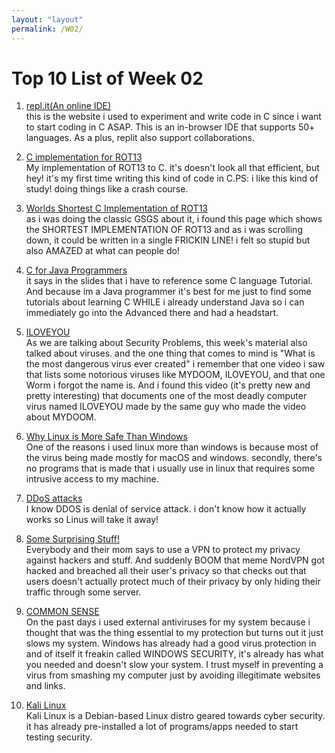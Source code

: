 ```yaml
---
layout: "layout"
permalink: /W02/
---
```


# Top 10 List of Week 02

1. [repl.it(An online IDE)](repl.it)<br>
this is the website i used to experiment and write code in C since i want to start coding in C ASAP. This is an in-browser IDE that supports 50+ languages. As a plus, replit also support collaborations.

2. [C implementation for ROT13](https://repl.it/@ahmadhaydar/TrainingGrounds#main.c)<br>
My implementation of ROT13 to C. it's doesn't look all that efficient, but hey! it's my first time writing this kind of code in C.PS: i like this kind of study! doing things like a crash course.

3. [Worlds Shortest C Implementation of ROT13](https://hea-www.harvard.edu/~fine/Tech/rot13.html)<br>
as i was doing the classic GSGS about it, i found this page which shows the SHORTEST IMPLEMENTATION OF ROT13 and as i was scrolling down, it could be written in a single FRICKIN LINE! i felt so stupid but also AMAZED at what can people do!

4. [C for Java Programmers](https://www.cs.rochester.edu/u/ferguson/csc/c/c-for-java-programmers.pdf)<br>
it says in the slides that i have to reference some C language Tutorial. And because im a Java programmer it's best for me just to find some tutorials about learning C WHILE i already understand Java so i can immediately go into the Advanced there and had a headstart.

5. [ILOVEYOU](https://www.youtube.com/watch?v=soZyb6lMx4c)<br>
As we are talking about Security Problems, this week's material also talked about viruses. and the one thing that comes to mind is "What is the most dangerous virus ever created" i remember that one video i saw that lists some notorious viruses like MYDOOM, ILOVEYOU, and that one Worm i forgot the name is. And i found this video (it's pretty new and pretty interesting) that documents one of the most deadly computer virus named ILOVEYOU made by the same guy who made the video about MYDOOM.

6. [Why Linux is More Safe Than Windows](https://www.youtube.com/watch?v=KJnrsGqyw3U)<br>
One of the reasons i used linux more than windows is because most of the virus being made mostly for macOS and windows. secondly, there's no programs that is made that i usually use in linux that requires some intrusive access to my machine.

7. [DDoS attacks](https://www.youtube.com/watch?v=0I4O4hoKzb8)<br>
I know DDOS is denial of service attack. i don't know how it actually works so Linus will take it away!

8. [Some Surprising Stuff!](https://www.youtube.com/watch?v=FMScV1Mkaok)<br>
Everybody and their mom says to use a VPN to protect my privacy against hackers and stuff. And suddenly BOOM that meme NordVPN got hacked and breached all their user's privacy so that checks out that users doesn't actually protect much of their privacy by only hiding their traffic through some server.

9. [COMMON SENSE](https://www.youtube.com/watch?v=pzeKPiwEfXk)<br>
On the past days i used external antiviruses for my system because i thought that was the thing essential to my protection but turns out it just slows my system. Windows has already had a good virus protection in and of itself it freakin called WINDOWS SECURITY, it's already has what you needed and doesn't slow your system. I trust myself in preventing a virus from smashing my computer just by avoiding illegitimate websites and links.

10. [Kali Linux](https://www.kali.org/)<br>
Kali Linux is a Debian-based Linux distro geared towards cyber security. it has already pre-installed a lot of programs/apps needed to start testing security.

